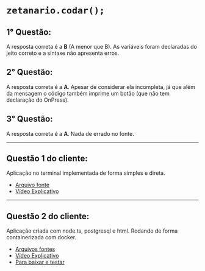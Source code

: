 # `zetanario.codar();`

## 1° Questão:

A resposta correta é a **B** (A menor que B).
As variáveis foram declaradas do jeito correto e a sintaxe não apresenta erros.


## 2° Questão:
A resposta correta é a **A**.
Apesar de considerar ela incompleta, já que além da mensagem o código também imprime um botão (que não tem declaração do OnPress).


## 3° Questão:
A resposta correta é a **A**.
Nada de errado no fonte.

---

## Questão 1 do cliente:

Aplicação no terminal implementada de forma simples e direta.
- [Arquivo fonte](questao_1/fonte.php)
- [Vídeo Explicativo](videos/questao_1.mkv)

---

## Questão 2 do cliente:

Aplicação criada com node.ts, postgresql e html. Rodando de forma containerizada com docker.
- [Arquivos fontes](questao_2)
- [Vídeo Explicativo](videos/questao_2.mkv)
- [Para baixar e testar](questao_2/done)
